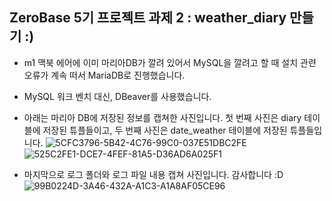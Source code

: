 ## ZeroBase 5기 프로젝트 과제 2 : weather_diary 만들기 :)

- m1 맥북 에어에 이미 마리아DB가 깔려 있어서 MySQL을 깔려고 할 때 설치 관련 오류가 계속 떠서 MariaDB로 진행했습니다.
- MySQL 워크 벤치 대신, DBeaver를 사용했습니다.
- 아래는 마리아 DB에 저장된 정보를 캡쳐한 사진입니다. 첫 번째 사진은 diary 테이블에 저장된 튜플들이고, 두 번째 사진은 date_weather 테이블에 저장된 튜플들입니다.
![5CFC3796-5B42-4C76-99C0-037E51DBC2FE](https://user-images.githubusercontent.com/99060708/211012671-22f36547-d95c-4674-8341-665029083a61.jpeg)
![525C2FE1-DCE7-4FEF-81A5-D36AD6A025F1](https://user-images.githubusercontent.com/99060708/211012677-3add5f51-da1d-4fb2-ba39-6dbc5a84a84e.jpeg)

- 마지막으로 로그 폴더와 로그 파일 내용 캡쳐 사진입니다. 감사합니다 :D
![99B0224D-3A46-432A-A1C3-A1A8AF05CE96](https://user-images.githubusercontent.com/99060708/211012883-90d4293e-7475-4c5d-9fcd-1c264bf4bf15.jpeg)
